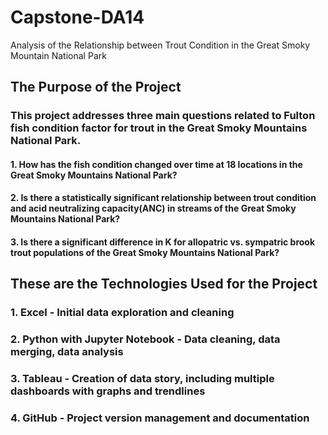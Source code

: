 # Capstone-DA14
Analysis of the Relationship between Trout Condition in the Great Smoky Mountain National Park

## The Purpose of the Project
### This project addresses three main questions related to Fulton fish condition factor for trout in the Great Smoky Mountains National Park.
#### 1. How has the fish condition changed over time at 18 locations in the Great Smoky Mountains National Park?
#### 2. Is there a statistically significant relationship between trout condition and acid neutralizing capacity(ANC) in streams of the Great Smoky Mountains National Park?
#### 3.  Is there a significant difference in K for allopatric vs. sympatric brook trout populations of the Great Smoky Mountains National Park?

## These are the Technologies Used for the Project
### 1. Excel - Initial data exploration and cleaning
### 2. Python with Jupyter Notebook - Data cleaning, data merging, data analysis
### 3. Tableau - Creation of data story, including multiple dashboards with graphs and trendlines
### 4. GitHub - Project version management and documentation
